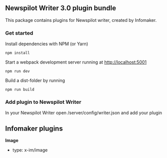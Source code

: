 ## Newspilot Writer 3.0 plugin bundle

This package contains plugins for Newspilot writer, created by Infomaker.


### Get started

Install dependencies with NPM (or Yarn)
```
npm install
```

Start a webpack development server running at [http://localhost:5001](localhost:5001)
```
npm run dev
```


Build a dist-folder by running
```
npm run build
```


### Add plugin to Newspilot Writer
In your Newspilot Writer open /server/config/writer.json and add your plugin  


## Infomaker plugins

__Image__
* type: x-im/image


